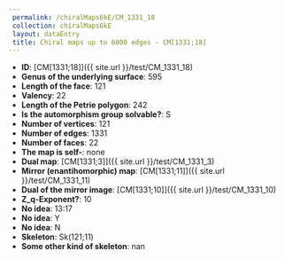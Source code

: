 ```yaml
--- 
 permalink: /chiralMaps6kE/CM_1331_18 
 collection: chiralMaps6kE
 layout: dataEntry
 title: Chiral maps up to 6000 edges - CM[1331;18]
---
```


- **ID**: [CM[1331;18]]({{ site.url }}/test/CM_1331_18)
- **Genus of the underlying surface**: 595
- **Length of the face**: 121
- **Valency**: 22
- **Length of the Petrie polygon**: 242
- **Is the automorphism group solvable?**: S
- **Number of vertices**: 121
- **Number of edges**: 1331
- **Number of faces**: 22
- **The map is self-**: none
- **Dual map**: [CM[1331;3]]({{ site.url }}/test/CM_1331_3)
- **Mirror (enantihomorphic) map**: [CM[1331;11]]({{ site.url }}/test/CM_1331_11)
- **Dual of the mirror image**: [CM[1331;10]]({{ site.url }}/test/CM_1331_10)
- **Z_q-Exponent?**: 10
- **No idea**:  13:17
- **No idea**: Y
- **No idea**: N
- **Skeleton**: Sk(121;11)
- **Some other kind of skeleton**: nan
